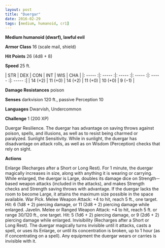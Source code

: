 ```yaml
---
layout: post
title: "Duergar"
date: 2016-02-29
tags: [medium, humanoid, cr1]
---
```


**Medium humanoid (dwarf), lawful evil**

**Armor Class** 16 (scale mail, shield)

**Hit Points** 26 (4d8 + 8)

**Speed** 25 ft.

|   STR   |   DEX   |   CON   |   INT   |   WIS   |   CHA   |
|: ----- :|: ----- :|: ----- :|: ----- :|: ----- :|: ----- :|
| 14 (+2) | 11 (+0) | 14 (+2) | 11 (+0) | 10 (+0) | 9 (−1) |

**Damage Resistances** poison 

**Senses** darkvision 120 ft., passive Perception 10 

**Languages** Dwarvish, Undercommon 

**Challenge** 1 (200 XP)

 Duergar Resilience. The duergar has advantage on saving throws against poison, spells, and illusions, as well as to resist being charmed or paralyzed. Sunlight Sensitivity. While in sunlight, the duergar has disadvantage on attack rolls, as well as on Wisdom (Perception) checks that rely on sight. 

**Actions** 

Enlarge (Recharges after a Short or Long Rest). For 1 minute, the duergar magically increases in size, along with anything it is wearing or carrying. While enlarged, the duergar is Large, doubles its damage dice on Strength-­‐based weapon attacks (included in the attacks), and makes Strength checks and Strength saving throws with advantage. If the duergar lacks the room to become Large, it attains the maximum size possible in the space available. War Pick. Melee Weapon Attack: +4 to hit, reach 5 ft., one target. Hit: 6 (1d8 + 2) piercing damage, or 11 (2d8 + 2) piercing damage while enlarged. Javelin. Melee or Ranged Weapon Attack: +4 to hit, reach 5 ft. or range 30/120 ft., one target. Hit: 5 (1d6 + 2) piercing damage, or 9 (2d6 + 2) piercing damage while enlarged. Invisibility (Recharges after a Short or Long Rest). The duergar magically turns invisible until it attacks, casts a spell, or uses its Enlarge, or until its concentration is broken, up to 1 hour (as if concentrating on a spell). Any equipment the duergar wears or carries is invisible with it.